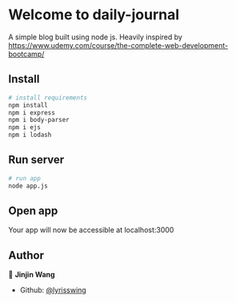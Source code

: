 # Welcome to daily-journal

A simple blog built using node js. Heavily inspired by https://www.udemy.com/course/the-complete-web-development-bootcamp/

## Install

```bash
# install requirements
npm install
npm i express
npm i body-parser
npm i ejs
npm i lodash
```
## Run server

```bash
# run app
node app.js
```

## Open app

Your app will now be accessible at localhost:3000

## Author

👤 **Jinjin Wang**

* Github: [@lyrisswing](https://github.com/lyrisswing)
